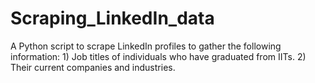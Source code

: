 # Scraping_LinkedIn_data
A Python script to scrape LinkedIn profiles to gather the following information:  1) Job titles of individuals who have graduated from IITs. 2) Their current companies and industries.
